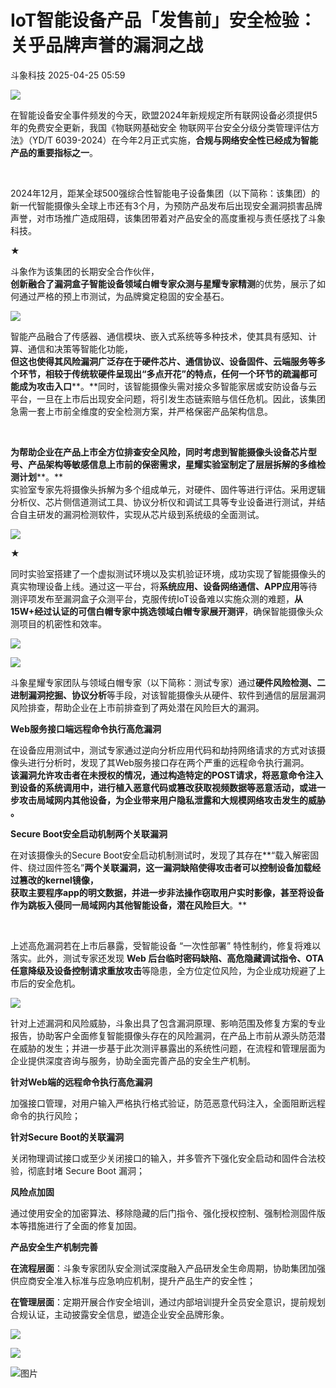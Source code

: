 #  IoT智能设备产品「发售前」安全检验：关乎品牌声誉的漏洞之战   
 斗象科技   2025-04-25 05:59  
  
![](https://mmecoa.qpic.cn/sz_mmecoa_jpg/hrWzJ3hmo1Z5jfbE0AiafcJbDa7vb5UeXLQ5EUmjEVDWd2E3V9DdWT8LfrAYtiasYLpl3LffVFcLWtftUvJMFkmA/640?wx_fmt=jpeg "")  
  
在智能设备安全事件频发的今天，欧盟2024年新规规定所有联网设备必须提供5年的免费安全更新，我国《物联网基础安全 物联网平台安全分级分类管理评估方法》（YD/T 6039-2024）在今年2月正式实施，**合规与网络安全性已经成为智能产品的重要指标之一**。  
  
   
  
2024年12月，距某全球500强综合性智能电子设备集团（以下简称：该集团）的新一代智能摄像头全球上市还有3个月，为预防产品发布后出现安全漏洞损害品牌声誉，对市场推广造成阻碍，该集团带着对产品安全的高度重视与责任感找了斗象科技。  
  
  
★  
  
  
斗象作为该集团的长期安全合作伙伴，  
**创新融合了漏洞盒子智能设备领域白帽专家众测与星耀专家精测**的优势，展示了如何通过严格的预上市测试，为品牌奠定稳固的安全基石。  
  
![](https://mmecoa.qpic.cn/sz_mmecoa_png/hrWzJ3hmo1Z5jfbE0AiafcJbDa7vb5UeXVwInhGibejqxqCChdudHegiaeWOIRZwGCQROCUibOwHwGGjGGpHzBzo7Q/640?wx_fmt=png "")  
  
  
  
智能产品融合了传感器、通信模块、嵌入式系统等多种技术，使其具有感知、计算、通信和决策等智能化功能，  
**但这也使得其风险漏洞广泛存在于硬件芯片、通信协议、设备固件、云端服务等多个环节，相较于传统软硬件呈现出“多点开花”的特点，任何一个环节的疏漏都可能成为攻击入口****。**同时，该智能摄像头需对接众多智能家居或安防设备与云平台，一旦在上市后出现安全问题，将引发生态链索赔与信任危机。因此，该集团急需一套上市前全维度的安全检测方案，并严格保密产品架构信息。  
  
   
  
**为帮助企业在产品上市全方位排查安全风险，同时考虑到智能摄像头设备芯片型号、产品架构等敏感信息上市前的保密需求，星耀实验室制定了层层拆解的多维检测计划****。**  
实验室专家先将摄像头拆解为多个组成单元，对硬件、固件等进行评估。采用逻辑分析仪、芯片侧信道测试工具、协议分析仪和调试工具等专业设备进行测试，并结合自主研发的漏洞检测软件，实现从芯片级到系统级的全面测试。  
  
![](https://mmecoa.qpic.cn/sz_mmecoa_png/hrWzJ3hmo1Z5jfbE0AiafcJbDa7vb5UeXNyLibian4th5ItiaadQKIyDFibwzFnJnmLbky9jyc4icVagDiboEktt0X0lA/640?wx_fmt=png "")  
  
  
★  
  
  
同时实验室搭建了一个虚拟测试环境以及实机验证环境，成功实现了智能摄像头的真实物理设备上线。通过这一平台，将**系统应用、设备网络通信、APP应用**等待测评项发布至漏洞盒子众测平台，克服传统IoT设备难以实施众测的难题，**从15W+经过认证的可信白帽专家中挑选领域白帽专家展开测评**，确保智能摄像头众测项目的机密性和效率。  
  
![](https://mmecoa.qpic.cn/sz_mmecoa_png/hrWzJ3hmo1Z5jfbE0AiafcJbDa7vb5UeXCSfPHOHWn0ms0bxvGITsicd0mFpzt9GIoYRHEETJETZPrT5tr8rQrnQ/640?wx_fmt=png "")  
  
![](https://mmecoa.qpic.cn/sz_mmecoa_png/hrWzJ3hmo1Z5jfbE0AiafcJbDa7vb5UeXBSBjiaUXEyEhRodlS4SIVLE25kXfhTyvRIk8rBejMgHZ1XM6PvAqEGA/640?wx_fmt=png "")  
  
  
  
斗象星耀专家团队与领域白帽专家（以下简称：测试专家）通过**硬件风险检测、二进制漏洞挖掘、协议分析**等手段，对该智能摄像头从硬件、软件到通信的层层漏洞风险排查，帮助企业在上市前排查到了两处潜在风险巨大的漏洞。  
  
  
  
**Web服务接口端远程命令执行高危漏洞**  
  
  
在设备应用测试中，测试专家通过逆向分析应用代码和劫持网络请求的方式对该摄像头进行分析时，发现了其Web服务接口存在两个严重的远程命令执行漏洞。  
**该漏洞允许攻击者在未授权的情况，通过构造特定的POST请求，将恶意命令注入到设备的系统调用中，进行植入恶意代码或篡改获取视频数据等恶意活动，或进一步攻击局域网内其他设备，为企业带来用户隐私泄露和大规模网络攻击发生的威胁**  
**。**  
  
  
  
**Secure Boot安全启动机制两个关联漏洞**  
  
  
在对该摄像头的Secure Boot安全启动机制测试时，发现了其存在**“载入解密固件、绕过固件签名”**两个关联漏洞，这一漏洞缺陷使得攻击者可以控制设备加载经过篡改的kernel镜像，  
**获取主要程序app的明文数据，并进一步非法操作窃取用户实时影像，甚至将设备作为跳板入侵同一局域网内其他智能设备，潜在风险巨大****。**  
  
   
  
上述高危漏洞若在上市后暴露，受智能设备 “一次性部署” 特性制约，修复将难以落实。此外，测试专家还发现 **Web 后台临时密码缺陷、高危隐藏调试指令、OTA 任意降级及设备控制请求重放攻击**等隐患，全方位定位风险，为企业成功规避了上市后的安全危机。  
  
![](https://mmecoa.qpic.cn/sz_mmecoa_png/hrWzJ3hmo1Z5jfbE0AiafcJbDa7vb5UeXia3DL5FcBMia2iaqLObu5v2QmYW7ZYoPDeAruhBRvSGY7eeyJanax99rQ/640?wx_fmt=png "")  
  
  
  
针对上述漏洞和风险威胁，斗象出具了包含漏洞原理、影响范围及修复方案的专业报告，协助客户全面修复智能摄像头存在的风险漏洞，在产品上市前从源头防范潜在威胁的发生；并进一步基于此次测评暴露出的系统性问题，在流程和管理层面为企业提供深度咨询与服务，协助全面完善产品的安全生产机制。  
  
  
  
**针对Web端的远程命令执行高危漏洞**  
  
  
加强接口管理，对用户输入严格执行格式验证，防范恶意代码注入，全面阻断远程命令的执行风险；  
  
  
**针对Secure Boot的关联漏洞**  
  
  
关闭物理调试接口或至少关闭接口的输入，并多管齐下强化安全启动和固件合法校验，彻底封堵 Secure Boot 漏洞；  
  
  
**风险点加固**  
  
  
通过使用安全的加密算法、移除隐藏的后门指令、强化授权控制、强制检测固件版本等措施进行了全面的修复加固。  
  
  
  
**产品安全生产机制完善**  
  
  
**在流程层面**：斗象专家团队安全测试深度融入产品研发全生命周期，协助集团加强供应商安全准入标准与应急响应机制，提升产品生产的安全性；  
  
**在管理层面**：定期开展合作安全培训，通过内部培训提升全员安全意识，提前规划合规认证，主动披露安全信息，塑造企业安全品牌形象。  
  
  
![](https://mmecoa.qpic.cn/sz_mmecoa_png/hrWzJ3hmo1Z5jfbE0AiafcJbDa7vb5UeXekcVpld8h6ovoR5ZOaBQbSFSHmU1SO5aaxhY2mkroeibNPN4NPf7icaw/640?wx_fmt=png "")  
  
  
![](https://mmecoa.qpic.cn/sz_mmecoa_gif/hrWzJ3hmo1ZBj5APK1yyWhYv2prpsH25M7ElOJoaYFZ21EzA2w2Lic8ThUS1vs3aC0ahgz7upAQIldFCzIp5vtw/640?wx_fmt=gif "")  
[](https://mp.weixin.qq.com/s?__biz=MzU0MDI1MjUxMg==&mid=2247533159&idx=1&sn=bb60977dc7be532f0fa408245763d640&scene=21#wechat_redirect)  
  
[](https://mp.weixin.qq.com/s?__biz=MzU0MDI1MjUxMg==&mid=2247532773&idx=1&sn=a5deae6760a95200916134dd222d5a05&scene=21#wechat_redirect)  
  
[](https://mp.weixin.qq.com/s?__biz=MzU0MDI1MjUxMg==&mid=2247523879&idx=1&sn=dd73a9aaef6632ae8cb9236b4d486ce5&scene=21#wechat_redirect)  
  
![图片](https://mmbiz.qpic.cn/sz_mmbiz_gif/hrWzJ3hmo1bw4EJc1KnhFjaeYutKaQqatG61h6R3qSp9QBdKjfLHNph0rSAmsbriadeggSicC0KMxdzBEtHPOsxg/640?wx_fmt=gif&wxfrom=10005&wx_lazy=1&wx_co=1&tp=webp "")  
  
  

